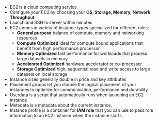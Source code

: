 - EC2 is a cloud computing service
- Configure your EC2 by choosing your **OS, Storage, Memory, Network Throughput**
- Launch and SSH to server within minutes
- EC2 comes in variety of instance types specialized for different roles:
  - **General purpose** balance of compute, memory and networking resources
  - **Compute Optimized** ideal for compute bound applications that benefit from high performance processor
  - **Memory Optimized** fast performance for workloads that process large datasets in memory
  - **Accelerated Optimized** hardware accelerator or co-processor
  - **Storage Optimized** high, sequential read and write access to large datasets on local storage
- Instance sizes generally double in price and key attributes
- Placement groups let you choose the logical placement of your instances to optimize for communication, performance and durability
- Userdata is a script that automatically runs when launching an EC2 instance
- Metadata is a metadata about the current instance.
- Instance profile is a container for **IAM role** that you can use to pass role information to an EC2 instance when the instance starts
